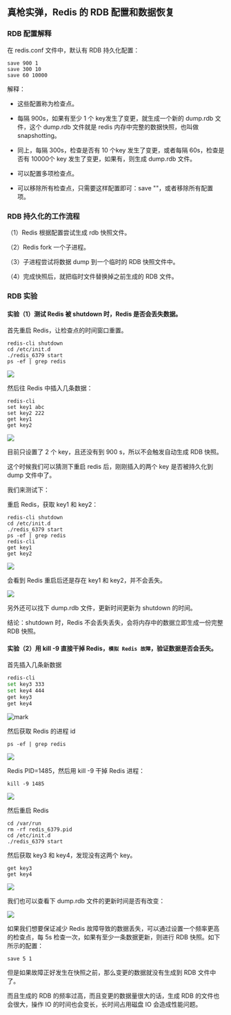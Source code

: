 ## 真枪实弹，Redis 的 RDB 配置和数据恢复

### RDB 配置解释

在 redis.conf 文件中，默认有 RDB 持久化配置：

``` SH
save 900 1
save 300 10
save 60 10000
```

解释：

- 这些配置称为检查点。
- 每隔 900s，如果有至少 1 个 key发生了变更，就生成一个新的 dump.rdb 文件，这个 dump.rdb 文件就是 redis 内存中完整的数据快照，也叫做 snapshotting。

- 同上，每隔 300s，检查是否有 10 个key 发生了变更，或者每隔 60s，检查是否有 10000个 key 发生了变更，如果有，则生成 dump.rdb 文件。
- 可以配置多项检查点。
- 可以移除所有检查点，只需要这样配置即可：save ""，或者移除所有配置项。

### RDB 持久化的工作流程

（1）Redis 根据配置尝试生成 rdb 快照文件。

（2）Redis fork 一个子进程。

（3）子进程尝试将数据 dump 到一个临时的 RDB 快照文件中。

（4）完成快照后，就把临时文件替换掉之前生成的 RDB 文件。

### RDB 实验

#### 实验（1）测试 Redis 被 shutdown 时，Redis 是否会丢失数据。

首先重启 Redis，让检查点的时间窗口重置。

```
redis-cli shutdown
cd /etc/init.d
./redis_6379 start
ps -ef | grep redis
```

![](http://cdn.jayh.club/blog/20210807/E4WVAGCjJGoC.png?imageslim)

然后往 Redis 中插入几条数据：

``` SH
redis-cli
set key1 abc
set key2 222
get key1
get key2
```

![](http://cdn.jayh.club/blog/20210807/GbvIMUoDnKtj.png?imageslim)

目前只设置了 2 个 key，且还没有到 900 s，所以不会触发自动生成 RDB 快照。

这个时候我们可以猜测下重启 redis 后，刚刚插入的两个 key 是否被持久化到 dump 文件中了。

我们来测试下：

重启 Redis，获取 key1 和 key2：

``` SH
redis-cli shutdown
cd /etc/init.d
./redis_6379 start
ps -ef | grep redis
redis-cli
get key1
get key2
```

![](http://cdn.jayh.club/blog/20210807/JC3zaff4CRO5.png?imageslim)

会看到 Redis 重启后还是存在 key1 和 key2，并不会丢失。

![](http://cdn.jayh.club/blog/20210807/AdvKdFEVFKX8.png?imageslim)

另外还可以找下 dump.rdb 文件，更新时间更新为 shutdown 的时间。

结论：shutdown 时，Redis 不会丢失丢失，会将内存中的数据立即生成一份完整 RDB 快照。

#### 实验（2）用 kill -9 直接干掉 Redis，`模拟 Redis 故障`，验证数据是否会丢失。

首先插入几条新数据

```sh
redis-cli
set key3 333
set key4 444
get key3
get key4
```

![mark](http://cdn.jayh.club/blog/20210807/kvSkjtQ73vio.png?imageslim)

然后获取 Redis 的进程 id

``` SH
ps -ef | grep redis
```

![](http://cdn.jayh.club/blog/20210807/SJOYmF4GJwBM.png?imageslim)

Redis PID=1485，然后用 kill -9 干掉 Redis 进程：

``` SH
kill -9 1485
```

![](http://cdn.jayh.club/blog/20210807/rwj5IHtA8moP.png?imageslim)

然后重启 Redis

``` SH
cd /var/run
rm -rf redis_6379.pid
cd /etc/init.d
./redis_6379 start
```

然后获取 key3 和 key4，发现没有这两个 key。

``` SH
get key3
get key4
```

![](http://cdn.jayh.club/blog/20210807/vRG7aTRDjYuM.png?imageslim)

我们也可以查看下 dump.rdb 文件的更新时间是否有改变：

![](http://cdn.jayh.club/blog/20210807/zHpd2Iftw1zF.png?imageslim)

如果我们想要保证减少 Redis 故障导致的数据丢失，可以通过设置一个频率更高的检查点，每 5s 检查一次，如果有至少一条数据更新，则进行 RDB 快照。如下所示的配置：

``` SH
save 5 1
```

但是如果故障正好发生在快照之前，那么变更的数据就没有生成到 RDB 文件中了。

而且生成的 RDB 的频率过高，而且变更的数据量很大的话，生成 RDB 的文件也会很大，操作 IO 的时间也会变长，长时间占用磁盘 IO 会造成性能问题。


